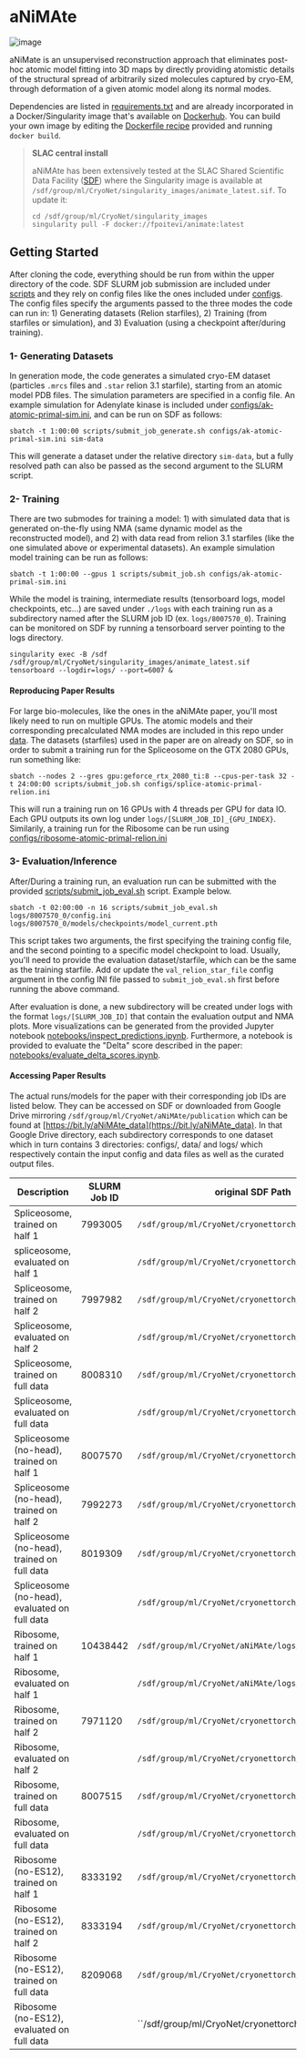 # aNiMAte

![image](https://user-images.githubusercontent.com/696719/234671408-a180f593-bb26-4742-b11b-42f75b25be3a.png)

aNiMate is an unsupervised reconstruction approach that eliminates post-hoc atomic model fitting into 3D maps by directly providing atomistic details of the structural spread of arbitrarily sized molecules captured by cryo-EM, through deformation of a given atomic model along its normal modes.

Dependencies are listed in [requirements.txt](requirements.txt) and are already incorporated in a Docker/Singularity image that's available on [Dockerhub](https://hub.docker.com/repository/docker/fpoitevi/animate). You can build your own image by editing the [Dockerfile recipe](Dockerfile) provided and running `docker build`. 

> **SLAC central install**
> 
> aNiMAte has been extensively tested at the SLAC Shared Scientific Data Facility ([SDF](https://sdf.slac.stanford.edu/public/doc/#/)) where the Singularity image is available at `/sdf/group/ml/CryoNet/singularity_images/animate_latest.sif`. To update it:
> ```
> cd /sdf/group/ml/CryoNet/singularity_images
> singularity pull -F docker://fpoitevi/animate:latest
> ```

## Getting Started
After cloning the code, everything should be run from within the upper directory of the code. SDF SLURM job submission are included under [scripts](scripts) and they rely on config files like the ones included under [configs](configs). The config files specify the arguments passed to the three modes the code can run in: 1) Generating datasets (Relion starfiles), 2) Training (from starfiles or simulation), and 3) Evaluation (using a checkpoint after/during training).


### 1- Generating Datasets
In generation mode, the code generates a simulated cryo-EM dataset (particles `.mrcs` files and `.star` relion 3.1 starfile), starting from an atomic model PDB files. The simulation parameters are specified in a config file. An example simulation for Adenylate kinase is included under [configs/ak-atomic-primal-sim.ini](configs/ak-atomic-primal-sim.ini), and can be run on SDF as follows:
```
sbatch -t 1:00:00 scripts/submit_job_generate.sh configs/ak-atomic-primal-sim.ini sim-data
```
This will generate a dataset under the relative directory `sim-data`, but a fully resolved path can also be passed as the second argument to the SLURM script.

### 2- Training
There are two submodes for training a model: 1) with simulated data that is generated on-the-fly using NMA (same dynamic model as the reconstructed model), and 2) with data read from relion 3.1 starfiles (like the one simulated above or experimental datasets). An example simulation model training can be run as follows:
```
sbatch -t 1:00:00 --gpus 1 scripts/submit_job.sh configs/ak-atomic-primal-sim.ini
```
While the model is training, intermediate results (tensorboard logs, model checkpoints, etc...) are saved under `./logs` with each training run as a subdirectory named after the SLURM job ID (ex. `logs/8007570_0`). Training can be monitored on SDF by running a tensorboard server pointing to the logs directory.
```
singularity exec -B /sdf /sdf/group/ml/CryoNet/singularity_images/animate_latest.sif tensorboard --logdir=logs/ --port=6007 &
```
#### Reproducing Paper Results
For large bio-molecules, like the ones in the aNiMAte paper, you'll most likely need to run on multiple GPUs. The atomic models and their corresponding precalculated NMA modes are included in this repo under [data](data). The datasets (starfiles) used in the paper are on already on SDF, so in order to submit a training run for the Spliceosome on the GTX 2080 GPUs, run something like:
```
sbatch --nodes 2 --gres gpu:geforce_rtx_2080_ti:8 --cpus-per-task 32 -t 24:00:00 scripts/submit_job.sh configs/splice-atomic-primal-relion.ini
```
This will run a training run on 16 GPUs with 4 threads per GPU for data IO. Each GPU outputs its own log under `logs/[SLURM_JOB_ID]_{GPU_INDEX}`. Similarily, a training run for the Ribosome can be run using [configs/ribosome-atomic-primal-relion.ini](configs/ribosome-atomic-primal-relion.ini)

### 3- Evaluation/Inference
After/During a training run, an evaluation run can be submitted with the provided [scripts/submit_job_eval.sh](scripts/submit_job_eval.sh) script. Example below. 
```
sbatch -t 02:00:00 -n 16 scripts/submit_job_eval.sh logs/8007570_0/config.ini logs/8007570_0/models/checkpoints/model_current.pth
```
This script takes two arguments, the first specifying the training config file, and the second pointing to a specific model checkpoint to load.
Usually, you'll need to provide the evaluation dataset/starfile, which can be the same as the training starfile. Add or update the `val_relion_star_file` config argument in the config INI file passed to `submit_job_eval.sh` first before running the above command. 

After evaluation is done, a new subdirectory will be created under logs with the format `logs/[SLURM_JOB_ID]` that contain the evaluation output and NMA plots. More visualizations can be generated from the provided Jupyter notebook [notebooks/inspect_predictions.ipynb](notebooks/inspect_predictions.ipynb). Furthermore, a notebook is provided to evaluate the "Delta" score described in the paper: [notebooks/evaluate_delta_scores.ipynb](notebooks/evaluate_delta_scores.ipynb). 

#### Accessing Paper Results

The actual runs/models for the paper with their corresponding job IDs are listed below. They can be accessed on SDF or downloaded from Google Drive mirroring `/sdf/group/ml/CryoNet/aNiMAte/publication` which can be found at [https://bit.ly/aNiMAte_data](https://bit.ly/aNiMAte_data). In that Google Drive directory, each subdirectory corresponds to one dataset which in turn contains 3 directories: configs/, data/ and logs/ which respectively contain the input config and data files as well as the curated output files.

| Description | SLURM Job ID | original SDF Path | curated SDF Path |
| ----------- | ----------- | ----------- | ----------- |
| Spliceosome, trained on half 1 | 7993005 | `/sdf/group/ml/CryoNet/cryonettorch/logs/7993005_0` | `/sdf/group/ml/CryoNet/aNiMAte/publication/empiar10180/logs/7993005_0` |
| spliceosome, evaluated on half 1 | | `/sdf/group/ml/CryoNet/cryonettorch/logs/7993005` | `/sdf/group/ml/CryoNet/aNiMAte/publication/empiar10180/logs/7993005` |
| Spliceosome, trained on half 2 | 7997982 | `/sdf/group/ml/CryoNet/cryonettorch/logs/7997982_0` | `/sdf/group/ml/CryoNet/aNiMAte/publication/empiar10180/logs/7997982_0` |
| Spliceosome, evaluated on half 2 | | `/sdf/group/ml/CryoNet/cryonettorch/logs/7997982` | `/sdf/group/ml/CryoNet/aNiMAte/publication/empiar10180/logs/7997982` |
| Spliceosome, trained on full data | 8008310 | `/sdf/group/ml/CryoNet/cryonettorch/logs/8008310_0` | `/sdf/group/ml/CryoNet/aNiMAte/publication/empiar10180/logs/8008310_0` |
| Spliceosome, evaluated on full data | | `/sdf/group/ml/CryoNet/cryonettorch/logs/8008310` | `/sdf/group/ml/CryoNet/aNiMAte/publication/empiar10180/logs/8008310` |
| Spliceosome (no-head), trained on half 1 | 8007570 | `/sdf/group/ml/CryoNet/cryonettorch/logs/8007570_0` | |
| Spliceosome (no-head), trained on half 2 | 7992273 | `/sdf/group/ml/CryoNet/cryonettorch/logs/7992273_0` | |
| Spliceosome (no-head), trained on full data | 8019309 | `/sdf/group/ml/CryoNet/cryonettorch/logs/8019309_0` | `/sdf/group/ml/CryoNet/aNiMAte/publication/empiar10180/logs/8019309_0`|
| Spliceosome (no-head), evaluated on full data | | `/sdf/group/ml/CryoNet/cryonettorch/logs/8019309` | `/sdf/group/ml/CryoNet/aNiMAte/publication/empiar10180/logs/8019309` |
| Ribosome, trained on half 1 | 10438442 | `/sdf/group/ml/CryoNet/aNiMAte/logs/10438442_0` | `/sdf/group/ml/CryoNet/aNiMAte/publication/empiar10028/logs/10438442_0` |
| Ribosome, evaluated on half 1 | | `/sdf/group/ml/CryoNet/aNiMAte/logs/10438442` | `/sdf/group/ml/CryoNet/aNiMAte/publication/empiar10028/logs/10438442` |
| Ribosome, trained on half 2 | 7971120 | `/sdf/group/ml/CryoNet/cryonettorch/logs/7971120_0` | `/sdf/group/ml/CryoNet/aNiMAte/publication/empiar10028/logs/7971120_0` |
| Ribosome, evaluated on half 2 | | `/sdf/group/ml/CryoNet/cryonettorch/logs/7971120` | `/sdf/group/ml/CryoNet/aNiMAte/publication/empiar10028/logs/7971120` |
| Ribosome, trained on full data | 8007515 | `/sdf/group/ml/CryoNet/cryonettorch/logs/8007515_0` | `/sdf/group/ml/CryoNet/aNiMAte/publication/empiar10028/logs/8007515_0` |
| Ribosome, evaluated on full data | | `/sdf/group/ml/CryoNet/cryonettorch/logs/8007515` | `/sdf/group/ml/CryoNet/aNiMAte/publication/empiar10028/logs/8007515` |
| Ribosome (no-ES12), trained on half 1 | 8333192 | `/sdf/group/ml/CryoNet/cryonettorch/logs/8333192_0` | |
| Ribosome (no-ES12), trained on half 2 | 8333194 | `/sdf/group/ml/CryoNet/cryonettorch/logs/8333194_0` | |
| Ribosome (no-ES12), trained on full data | 8209068 | `/sdf/group/ml/CryoNet/cryonettorch/logs/8209068_0` | `/sdf/group/ml/CryoNet/aNiMAte/publication/empiar10028/logs/8209068_0` |
| Ribosome (no-ES12), evaluated on full data | | ``/sdf/group/ml/CryoNet/cryonettorch/logs/8209068` | `/sdf/group/ml/CryoNet/aNiMAte/publication/empiar10028/logs/8209068` |
